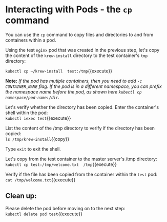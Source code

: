 # Interacting with Pods - the `cp` command

You can use the `cp` command to copy files and directories to and from containers within a pod.  

Using the test `nginx` pod that was created in the previous step, let's copy the content of the `krew-install` directory to the test container's `tmp` directory:

`kubectl cp ~/krew-install  test:/tmp`{{execute}}  

**Note:** *If the pod has mutiple containers, then  you need to add `-c CONTAINER_NAME` flag. If the pod is in a different namespace, you can prefix the namespace name before the pod, as shown here `kubectl cp namespace/pod-name:/dir`.*  

Let's verify whether the directory has been copied. Enter the container's shell within the pod:  
`kubectl iexec test`{{execute}}  

List the content of the /tmp directory to verify if the directory has been copied:  
`ls /tmp/krew-install`{{copy}}  

Type `exit` to exit the shell.  

Let's copy from the test container to the master server's /tmp directory:  
`kubectl cp test:/tmp/welcome.txt  /tmp`{{execute}}  

Verify if the file has been copied from the container within the `test` pod:  
`cat /tmp/welcome.txt`{{execute}}

## Clean up:
Please delete the pod before moving on to the next step:  
`kubectl delete pod test`{{execute}}
